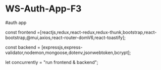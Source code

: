 # WS-Auth-App-F3
#auth app 

const frontend =[reactjs,redux,react-redux,redux-thunk,bootstrap,react-bootstrap,@mui,axios,react-router-domV6,react-toastify];

const backend = [expressjs,express-validator,nodemon,mongoose,dotenv,jsonwebtoken,bcrypt];

let concurrently = "run frontend & backend";

